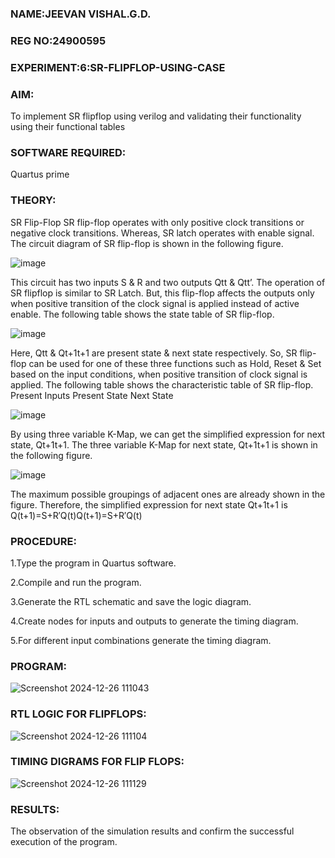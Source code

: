 ### NAME:JEEVAN VISHAL.G.D.
### REG NO:24900595
### EXPERIMENT:6:SR-FLIPFLOP-USING-CASE
### AIM:
To implement  SR flipflop using verilog and validating their functionality using their functional tables

### SOFTWARE REQUIRED:

Quartus prime

### THEORY:

SR Flip-Flop SR flip-flop operates with only positive clock transitions or negative clock transitions. Whereas, SR latch operates with enable signal. The circuit diagram of SR flip-flop is shown in the following figure.

![image](https://github.com/naavaneetha/SR-FLIPFLOP-USING-CASE/assets/154305477/0f710028-ad52-4d3e-9276-8714cf023a25)

 
This circuit has two inputs S & R and two outputs Qtt & Qtt’. The operation of SR flipflop is similar to SR Latch. But, this flip-flop affects the outputs only when positive transition of the clock signal is applied instead of active enable. The following table shows the state table of SR flip-flop.

![image](https://github.com/naavaneetha/SR-FLIPFLOP-USING-CASE/assets/154305477/dabfc4f4-87e3-4cbc-9472-f89ee1b5ed30)

 
Here, Qtt & Qt+1t+1 are present state & next state respectively. So, SR flip-flop can be used for one of these three functions such as Hold, Reset & Set based on the input conditions, when positive transition of clock signal is applied. The following table shows the characteristic table of SR flip-flop. Present Inputs Present State Next State

![image](https://github.com/naavaneetha/SR-FLIPFLOP-USING-CASE/assets/154305477/dd90d16c-aec5-4290-a586-e2346b1e9eb5)

 
By using three variable K-Map, we can get the simplified expression for next state, Qt+1t+1. The three variable K-Map for next state, Qt+1t+1 is shown in the following figure.

![image](https://github.com/naavaneetha/SR-FLIPFLOP-USING-CASE/assets/154305477/473efad6-d70b-4ca7-aeb7-898bbfca319f)

 
The maximum possible groupings of adjacent ones are already shown in the figure. Therefore, the simplified expression for next state Qt+1t+1 is Q(t+1)=S+R′Q(t)Q(t+1)=S+R′Q(t)
### PROCEDURE:

1.Type the program in Quartus software.

2.Compile and run the program.

3.Generate the RTL schematic and save the logic diagram.

4.Create nodes for inputs and outputs to generate the timing diagram.

5.For different input combinations generate the timing diagram.

### PROGRAM:
![Screenshot 2024-12-26 111043](https://github.com/user-attachments/assets/f7095720-887a-49f4-90bf-e947aa567533)



### RTL LOGIC FOR FLIPFLOPS:
![Screenshot 2024-12-26 111104](https://github.com/user-attachments/assets/d2bed04e-a845-4037-95f8-13c8d813dadc)

### TIMING DIGRAMS FOR FLIP FLOPS:
![Screenshot 2024-12-26 111129](https://github.com/user-attachments/assets/13d10eec-7a6b-4244-a4c6-bc33c0e22448)

### RESULTS:
The observation of the simulation results and confirm the successful execution of the program.
